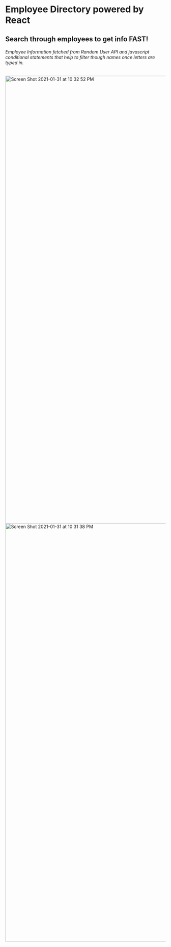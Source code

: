 # Employee Directory powered by React

## Search through employees to get info FAST! 
###### Employee Information fetched from Random User API and javascript conditional statements that help to filter though names once letters are typed in. 


<img width="1406" alt="Screen Shot 2021-01-31 at 10 32 52 PM" src="https://user-images.githubusercontent.com/68711930/106411896-5b5ee000-6414-11eb-96ec-43287cc30a9f.png">



<img width="1315" alt="Screen Shot 2021-01-31 at 10 31 38 PM" src="https://user-images.githubusercontent.com/68711930/106411899-5dc13a00-6414-11eb-94d3-6165fc142921.png">
